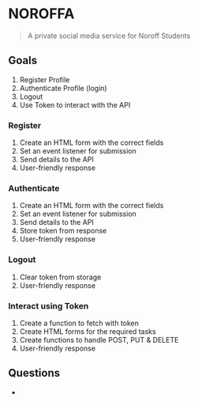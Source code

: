 # NOROFFA

> A private social media service for Noroff Students

## Goals
1. Register Profile
2. Authenticate Profile (login)
3. Logout
4. Use Token to interact with the API

### Register

1. Create an HTML form with the correct fields
2. Set an event listener for submission
3. Send details to the API
4. User-friendly response

### Authenticate

1. Create an HTML form with the correct fields
2. Set an event listener for submission
3. Send details to the API
4. Store token from response
5. User-friendly response

### Logout

1. Clear token from storage
2. User-friendly response

### Interact using Token

1. Create a function to fetch with token
2. Create HTML forms for the required tasks
3. Create functions to handle POST, PUT & DELETE
4. User-friendly response

## Questions
- 